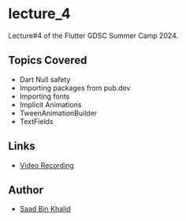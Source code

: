 # lecture_4

Lecture#4 of the Flutter GDSC Summer Camp 2024.

## Topics Covered


* Dart Null safety
* Importing packages from pub.dev
* Importing fonts
* Implicit Animations
* TweenAnimationBuilder
* TextFields

## Links

- [Video Recording](https://www.youtube.com/watch?v=6oKeuY30fjw)


## Author

- [Saad Bin Khalid](https://saadbinkhalid.com)
